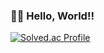 ### 👋🏻 Hello, World!!

[![Solved.ac Profile](http://mazassumnida.wtf/api/generate_badge?boj=wlsdka12)](https://solved.ac/wlsdka12)
